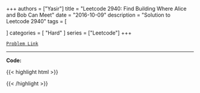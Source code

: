 
+++
authors = ["Yasir"]
title = "Leetcode 2940: Find Building Where Alice and Bob Can Meet"
date = "2016-10-09"
description = "Solution to Leetcode 2940"
tags = [
    
]
categories = [
    "Hard"
]
series = ["Leetcode"]
+++



[`Problem Link`](https://leetcode.com/problems/find-building-where-alice-and-bob-can-meet/description/)

---

**Code:**

{{< highlight html >}}

{{< /highlight >}}

